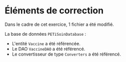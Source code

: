 # Éléments de correction

Dans le cadre de cet exercice, 1 fichier a été modifié.

La base de données `PETiSoinDatabase` :

* L'entité `Vaccine` a été référencée.
* Le DAO `VaccineDAO` a été référencé.
* Le convertisseur de type `Converters` a été référencé.
